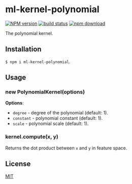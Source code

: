 # ml-kernel-polynomial

[![NPM version][npm-image]][npm-url]
[![build status][travis-image]][travis-url]
[![npm download][download-image]][download-url]

The polynomial kernel.

## Installation

`$ npm i ml-kernel-polynomial`.

## Usage

### new PolynomialKernel(options)

**Options**:

- `degree` - degree of the polynomial (default: 1).
- `constant` - polynomial constant (default: 1).
- `scale` - polynomial scale (default: 1).

### kernel.compute(x, y)

Returns the dot product between `x` and `y` in feature space.

## License

[MIT](./LICENSE)

[npm-image]: https://img.shields.io/npm/v/ml-kernel-polynomial.svg?style=flat-square
[npm-url]: https://npmjs.org/package/ml-kernel-polynomial
[travis-image]: https://img.shields.io/travis/mljs/kernel-polynomial/master.svg?style=flat-square
[travis-url]: https://travis-ci.org/mljs/kernel-polynomial
[download-image]: https://img.shields.io/npm/dm/ml-kernel-polynomial.svg?style=flat-square
[download-url]: https://npmjs.org/package/ml-kernel-polynomial
